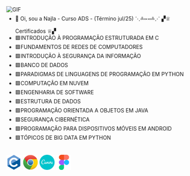 <img align="right" alt="GIF" src="https://media0.giphy.com/media/v1.Y2lkPTc5MGI3NjExNW1sdmNidnZiYmx2dHR4em5ocHBlbjkxcTlnNzc3YmN6bDcycmFtdSZlcD12MV9pbnRlcm5hbF9naWZfYnlfaWQmY3Q9Zw/RbDKaczqWovIugyJmW/giphy.gif" width="700"/>

- 👋 Oi, sou a Najla - Curso ADS - (Término jul/25) ⋱༜༟࿎༜⋰
  ▞♕ Certificados ♕▞
- 🟪INTRODUÇÃO À PROGRAMAÇÃO ESTRUTURADA EM C
- 🟪FUNDAMENTOS DE REDES DE COMPUTADORES
- 🟪INTRODUÇÃO À SEGURANÇA DA INFORMAÇÃO
- 🟪BANCO DE DADOS
- 🟪PARADIGMAS DE LINGUAGENS DE PROGRAMAÇÃO EM PYTHON
- 🟪COMPUTAÇÃO EM NUVEM
- 🟪ENGENHARIA DE SOFTWARE
- 🟪ESTRUTURA DE DADOS
- 🟪PROGRAMAÇÃO ORIENTADA A OBJETOS EM JAVA
- 🟪SEGURANÇA CIBERNÉTICA
- 🟪PROGRAMAÇÃO PARA DISPOSITIVOS MÓVEIS EM ANDROID
- 🟪TÓPICOS DE BIG DATA EM PYTHON

<div style="display: inline_block"> </br>
<img align="center" alt="tech" src="https://github.com/devicons/devicon/blob/master/icons/c/c-original.svg" width="40"/>
<img align="center" alt="tech" src="https://github.com/devicons/devicon/blob/master/icons/chrome/chrome-original.svg" width="40"/>
<img align="center" alt="tech" src="https://github.com/devicons/devicon/blob/master/icons/canva/canva-original.svg" width="40"/>
<img align="center" alt="tech" src="https://github.com/devicons/devicon/blob/master/icons/figma/figma-original.svg" width="40"/>
</div>

